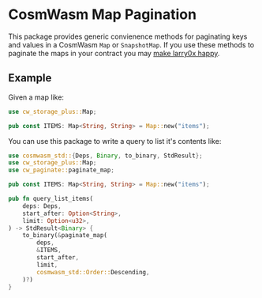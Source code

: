 # CosmWasm Map Pagination

This package provides generic convienence methods for paginating keys
and values in a CosmWasm `Map` or `SnapshotMap`. If you use these
methods to paginate the maps in your contract you may [make larry0x
happy](https://twitter.com/larry0x/status/1530537243709939719).

## Example

Given a map like:

```rust
use cw_storage_plus::Map;

pub const ITEMS: Map<String, String> = Map::new("items");
```

You can use this package to write a query to list it's contents like:

```rust
use cosmwasm_std::{Deps, Binary, to_binary, StdResult};
use cw_storage_plus::Map;
use cw_paginate::paginate_map;                         

pub const ITEMS: Map<String, String> = Map::new("items");

pub fn query_list_items(
    deps: Deps,
    start_after: Option<String>,
    limit: Option<u32>,
) -> StdResult<Binary> {
    to_binary(&paginate_map(
        deps,
        &ITEMS,
        start_after,
        limit,
        cosmwasm_std::Order::Descending,
    )?)
}
```
